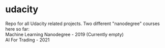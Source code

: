 # udacity
Repo for all Udacity related projects. Two different "nanodegree" courses here so far: <br/>
Machine Learning Nanodegree - 2019 (Currently empty)<br/>
AI For Trading - 2021
